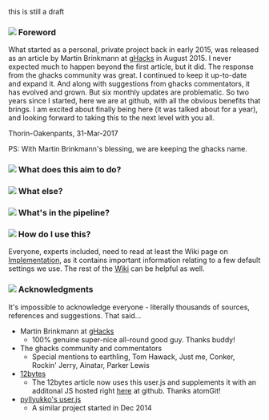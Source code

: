 this is still a draft

### ![](https://github.com/ghacksuserjs/ghacks-user.js/blob/master/wikipiki/bullet01.png) Foreword
What started as a personal, private project back in early 2015, was released as an article by Martin Brinkmann at [gHacks](https://www.ghacks.net/) in August 2015. I never expected much to happen beyond the first article, but it did. The response from the ghacks community was great. I continued to keep it up-to-date and expand it. And along with suggestions from ghacks commentators, it has evolved and grown. But six monthly updates are problematic. So two years since I started, here we are at github, with all the obvious benefits that brings. I am excited about finally being here (it was talked about for a year), and looking forward to taking this to the next level with you all.

Thorin-Oakenpants, 31-Mar-2017

PS: With Martin Brinkmann's blessing, we are keeping the ghacks name.

### ![](https://github.com/ghacksuserjs/ghacks-user.js/blob/master/wikipiki/bullet01.png) What does this aim to do?

### ![](https://github.com/ghacksuserjs/ghacks-user.js/blob/master/wikipiki/bullet01.png) What else?

### ![](https://github.com/ghacksuserjs/ghacks-user.js/blob/master/wikipiki/bullet01.png) What's in the pipeline?

### ![](https://github.com/ghacksuserjs/ghacks-user.js/blob/master/wikipiki/bullet01.png) How do I use this?
Everyone, experts included, need to read at least the Wiki page on [Implementation](https://github.com/ghacksuserjs/ghacks-user.js/wiki/1.3-Implementation), as it contains important information relating to a few default settings we use. The rest of the [Wiki](https://github.com/ghacksuserjs/ghacks-user.js/wiki) can be helpful as well.

### ![](https://github.com/ghacksuserjs/ghacks-user.js/blob/master/wikipiki/bullet01.png) Acknowledgments
It's impossible to acknowledge everyone - literally thousands of sources, references and suggestions. That said...

* Martin Brinkmann at [gHacks](https://www.ghacks.net/)
   * 100% genuine super-nice all-round good guy. Thanks buddy!
* The ghacks community and commentators
   * Special mentions to earthling, Tom Hawack, Just me, Conker, Rockin' Jerry, Ainatar, Parker Lewis
* [12bytes](http://12bytes.org/articles/tech/firefoxgecko-configuration-guide-for-privacy-and-performance-buffs)
   * The 12bytes article now uses this user.js and supplements it with an additonal JS hosted right [here](https://github.com/atomGit/Firefox-user.js) at github. Thanks atomGit!
* [pyllyukko's user.js](https://github.com/pyllyukko/user.js)
   * A similar project started in Dec 2014
